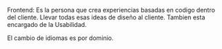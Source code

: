 Frontend:
Es la persona que crea experiencias basadas en codigo dentro del cliente. Llevar todas esas ideas de diseño al cliente.
Tambien esta encargado de la Usabilidad.

El cambio de idiomas es por dominio.

<title> Es el que se refleja en las busquedas, debe contener entre 60 a 70 catacteres maximo.

<meta name="description" content="Contenido de la etiqueta"/> Tiene un contenido relevante SEO, y debe contener entre 155 a 160 caracteres. Describe a la pagina

<meta name="keywords" content="html, css"/> Ya no es obligatoria ya que los navegadores buscan esta informacion de forma semantica.

<header> : Cabecera de la pagina
<figure> : Html5 reconoce como una etiqueta que tiene una imagen.
<figcaption> : Va la descripcion de la imagen.

<h1> : Es el titulo principal, y debe escribirce una sola vez por pagina.

<nav> : Navegacion.

<section> : Seccion del contenido de la pagina, puede contener articles.

<article> : Contiene contenido de la pagina.

<h2> : Subtitulos que pueden ser varios en una misma pagina.

<div> : Para dividir bloques.
<span> : Para definir estilos diferentes a parte del texto de una linea.

<footer> : Es el pie de pagina.

<strong> : Permite resaltar a un texto.
<em> : Enfacis, italica

<link> : Permite agregar un archivo css.
<style> : Permite agregar css en la misma pagina.
<script> : Agregar javascript

--
normalize.css : Permite normalizar los estilos predefinidos para los navegadores.

reset: recetea los valores a 0.

jquery : Permite normalizar algunas funcionalidades de javascript.

Colores ligth, para diseños flat design.

em : Medidad relativas, coje la medida del padre mas cercano por como su unidad, ejemplo el principal puede tener 16px, esto equivale a 1em.

rem: Es una medida relativa, pero escoje de la raiz, en este caso del body.

display: block = Hace un ancho completo a la pagina.
display : inline-block = Toma el ancho del contenido de la caja.

-----
GITHUB

Git:
Es un sistema de control de versiones.

GitHub:
Commint: Es una tarea completa, permite aceptar cambios.
Push: Permite enviar al servidor

----
Foundation:
Es un framework Css, provee de muchas clases t widgets.
Framework: Es un conjunto de herramienteas para hacer algo, que tiene una estructura y sintaxis.